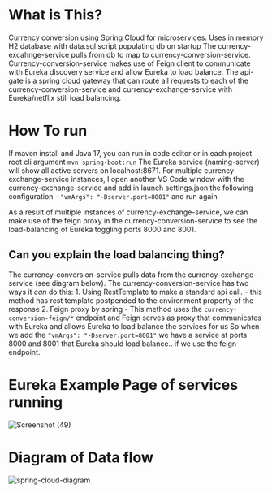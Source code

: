# What is This?

Currency conversion using Spring Cloud for microservices. Uses in memory H2 database with data.sql script populating db on startup
The currency-excahnge-service pulls from db to map to currency-conversion-service. Currency-conversion-service makes use of Feign client 
to communicate with Eureka discovery service and allow Eureka to load balance. The api-gate is a spring cloud gateway 
that can route all requests to each of the  currency-conversion-service and  currency-exchange-service with Eureka/netflix
still load balancing.

# How To run
If maven install and Java 17, you can run in code editor or in each project root cli argument `mvn spring-boot:run`
The Eureka service (naming-server) will show all active servers on localhost:8671. For multiple  currency-exchange-service instances, I open another VS Code window
with the currency-exchange-service and add in launch settings.json the following configuration
		- `"vmArgs": "-Dserver.port=8001"` and run again	

As a result of multiple instances of currency-exchange-service, we can make use of the feign proxy in the currency-conversion-service to see the load-balancing of Eureka toggling ports 8000 and 8001. 

## Can you explain the load balancing thing?
The currency-conversion-service pulls data from the currency-exchange-service (see diagram below). The currency-conversion-service has two ways it *can* do this:
	1. Using RestTemplate to make a standard api call.
		- this method has rest template postpended to the environment property of the response
	2. Feign proxy by spring
		- This method uses the `currency-conversion-feign/*` endpoint and Feign serves as proxy that communicates with Eureka
			and allows Eureka to load balance the services for us
So when we add the `"vmArgs": "-Dserver.port=8001"` we have a service at ports 8000 and 8001 that Eureka should load balance.. if we use the feign endpoint.

# Eureka Example Page of services running
![Screenshot (49)](https://github.com/Step-henC/spring-cloud-currency/assets/98792412/4a6d07fb-e3a0-48e0-bd71-7401dd18372e)

# Diagram of Data flow
![spring-cloud-diagram](https://github.com/Step-henC/spring-cloud-currency/assets/98792412/324088f3-6485-4327-9dcf-5a2f5059a96e)




